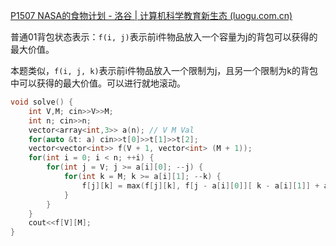 [P1507 NASA的食物计划 - 洛谷 | 计算机科学教育新生态 (luogu.com.cn)](https://www.luogu.com.cn/problem/P1507)

普通01背包状态表示：`f(i, j)`表示前i件物品放入一个容量为j的背包可以获得的最大价值。

本题类似，`f(i, j, k)`表示前i件物品放入一个限制为j，且另一个限制为k的背包中可以获得的最大价值。可以进行就地滚动。

```cpp
void solve() {
    int V,M; cin>>V>>M;
    int n; cin>>n;
    vector<array<int,3>> a(n); // V M Val
    for(auto &t: a) cin>>t[0]>>t[1]>>t[2];
    vector<vector<int>> f(V + 1, vector<int> (M + 1));
    for(int i = 0; i < n; ++i) {
        for(int j = V; j >= a[i][0]; --j) {
            for(int k = M; k >= a[i][1]; --k) {
                f[j][k] = max(f[j][k], f[j - a[i][0]][ k - a[i][1]] + a[i][2]);
            }
        } 
    }
    cout<<f[V][M];
}
```

